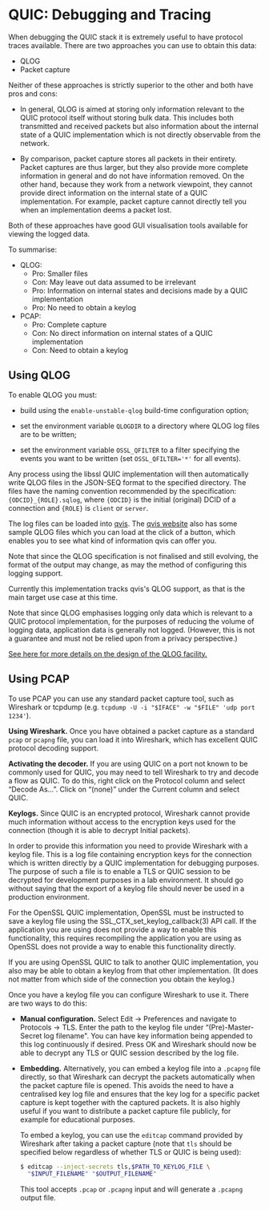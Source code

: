 QUIC: Debugging and Tracing
===========================

When debugging the QUIC stack it is extremely useful to have protocol traces
available. There are two approaches you can use to obtain this data:

- QLOG
- Packet capture

Neither of these approaches is strictly superior to the other and both have pros
and cons:

- In general, QLOG is aimed at storing only information relevant to the
  QUIC protocol itself without storing bulk data. This includes both transmitted
  and received packets but also information about the internal state of a QUIC
  implementation which is not directly observable from the network.

- By comparison, packet capture stores all packets in their entirety.
  Packet captures are thus larger, but they also provide more complete
  information in general and do not have information removed. On the other hand,
  because they work from a network viewpoint, they cannot provide direct
  information on the internal state of a QUIC implementation. For example,
  packet capture cannot directly tell you when an implementation deems a packet
  lost.

Both of these approaches have good GUI visualisation tools available for viewing
the logged data.

To summarise:

- QLOG:
  - Pro: Smaller files
  - Con: May leave out data assumed to be irrelevant
  - Pro: Information on internal states and decisions made by a QUIC
    implementation
  - Pro: No need to obtain a keylog
- PCAP:
  - Pro: Complete capture
  - Con: No direct information on internal states of a QUIC implementation
  - Con: Need to obtain a keylog

Using QLOG
----------

To enable QLOG you must:

- build using the `enable-unstable-qlog` build-time configuration option;

- set the environment variable `QLOGDIR` to a directory where QLOG log files
  are to be written;

- set the environment variable `OSSL_QFILTER` to a filter specifying the events
  you want to be written (set `OSSL_QFILTER='*'` for all events).

Any process using the libssl QUIC implementation will then automatically write
QLOG files in the JSON-SEQ format to the specified directory. The files have the
naming convention recommended by the specification: `{ODCID}_{ROLE}.sqlog`,
where `{ODCID}` is the initial (original) DCID of a connection and `{ROLE}` is
`client` or `server`.

The log files can be loaded into [qvis](https://qvis.quictools.info/). The [qvis
website](https://qvis.quictools.info/) also has some sample QLOG files which you
can load at the click of a button, which enables you to see what kind of
information qvis can offer you.

Note that since the QLOG specification is not finalised and still evolving,
the format of the output may change, as may the method of configuring this
logging support.

Currently this implementation tracks qvis's QLOG support, as that is the
main target use case at this time.

Note that since QLOG emphasises logging only data which is relevant to a QUIC
protocol implementation, for the purposes of reducing the volume of logging
data, application data is generally not logged. (However, this is not a
guarantee and must not be relied upon from a privacy perspective.)

[See here for more details on the design of the QLOG facility.](qlog.md)

Using PCAP
----------

To use PCAP you can use any standard packet capture tool, such as Wireshark or
tcpdump (e.g. `tcpdump -U -i "$IFACE" -w "$FILE" 'udp port 1234'`).

**Using Wireshark.** Once you have obtained a packet capture as a standard
`pcap` or `pcapng` file, you can load it into Wireshark, which has excellent
QUIC protocol decoding support.

**Activating the decoder.** If you are using QUIC on a port not known to be
commonly used for QUIC, you may need to tell Wireshark to try and decode a flow
as QUIC. To do this, right click on the Protocol column and select “Decode
As...”. Click on “(none)” under the Current column and select QUIC.

**Keylogs.** Since QUIC is an encrypted protocol, Wireshark cannot provide much
information without access to the encryption keys used for the connection
(though it is able to decrypt Initial packets).

In order to provide this information you need to provide Wireshark with a keylog
file. This is a log file containing encryption keys for the connection which is
written directly by a QUIC implementation for debugging purposes. The purpose of
such a file is to enable a TLS or QUIC session to be decrypted for development
purposes in a lab environment. It should go without saying that the export of a
keylog file should never be used in a production environment.

For the OpenSSL QUIC implementation, OpenSSL must be instructed to save a keylog
file using the SSL_CTX_set_keylog_callback(3) API call. If the application you
are using does not provide a way to enable this functionality, this requires
recompiling the application you are using as OpenSSL does not provide a way
to enable this functionality directly.

If you are using OpenSSL QUIC to talk to another QUIC implementation, you also
may be able to obtain a keylog from that other implementation. (It does not
matter from which side of the connection you obtain the keylog.)

Once you have a keylog file you can configure Wireshark to use it.
There are two ways to do this:

- **Manual configuration.** Select Edit →
  Preferences and navigate to Protocols → TLS. Enter the path to the keylog file
  under “(Pre)-Master-Secret log filename". You can have key information being
  appended to this log continuously if desired. Press OK and Wireshark should
  now be able to decrypt any TLS or QUIC session described by the log file.

- **Embedding.** Alternatively, you can embed a keylog file into a `.pcapng`
  file directly, so that Wireshark can decrypt the packets automatically when
  the packet capture file is opened. This avoids the need to have a centralised
  key log file and ensures that the key log for a specific packet capture is
  kept together with the captured packets. It is also highly useful if you want
  to distribute a packet capture file publicly, for example for educational
  purposes.

  To embed a keylog, you can use the `editcap` command provided by Wireshark
  after taking a packet capture (note that `tls` should be specified below
  regardless of whether TLS or QUIC is being used):

  ```bash
  $ editcap --inject-secrets tls,$PATH_TO_KEYLOG_FILE \
    "$INPUT_FILENAME" "$OUTPUT_FILENAME"
  ```

  This tool accepts `.pcap` or `.pcapng` input and will generate a `.pcapng`
  output file.
